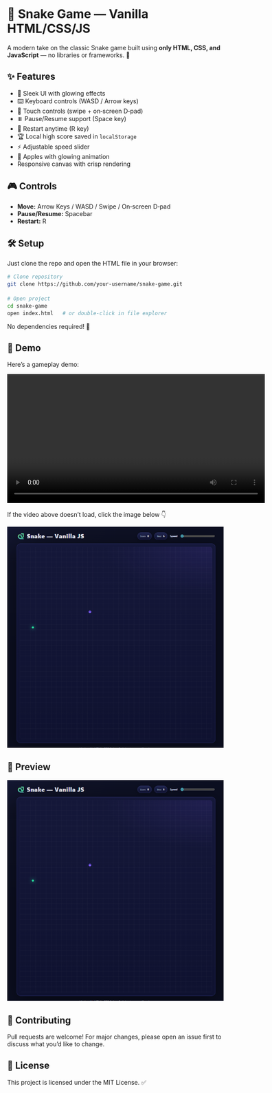 # 🐍 Snake Game — Vanilla HTML/CSS/JS

A modern take on the classic Snake game built using **only HTML, CSS, and JavaScript** — no libraries or frameworks. 🚀

## ✨ Features

* 🎨 Sleek UI with glowing effects
* ⌨️ Keyboard controls (WASD / Arrow keys)
* 📱 Touch controls (swipe + on‑screen D‑pad)
* ⏸️ Pause/Resume support (Space key)
* 🔄 Restart anytime (R key)
* 🏆 Local high score saved in `localStorage`
* ⚡ Adjustable speed slider
* 🍎 Apples with glowing animation
* Responsive canvas with crisp rendering

## 🎮 Controls

* **Move:** Arrow Keys / WASD / Swipe / On‑screen D‑pad
* **Pause/Resume:** Spacebar
* **Restart:** R

## 🛠️ Setup

Just clone the repo and open the HTML file in your browser:

```bash
# Clone repository
git clone https://github.com/your-username/snake-game.git

# Open project
cd snake-game
open index.html   # or double-click in file explorer
```

No dependencies required! 🎉

## 🎥 Demo

Here’s a gameplay demo:

<video src="snake_game_preview.mp4" width="600" controls></video>

If the video above doesn’t load, click the image below 👇

[![Watch the demo](screenshot.png)](snake_game_preview.mp4)

## 📸 Preview

![Snake Game Screenshot](screenshot.png)

## 🤝 Contributing

Pull requests are welcome! For major changes, please open an issue first to discuss what you’d like to change.

## 📜 License

This project is licensed under the MIT License. ✅
